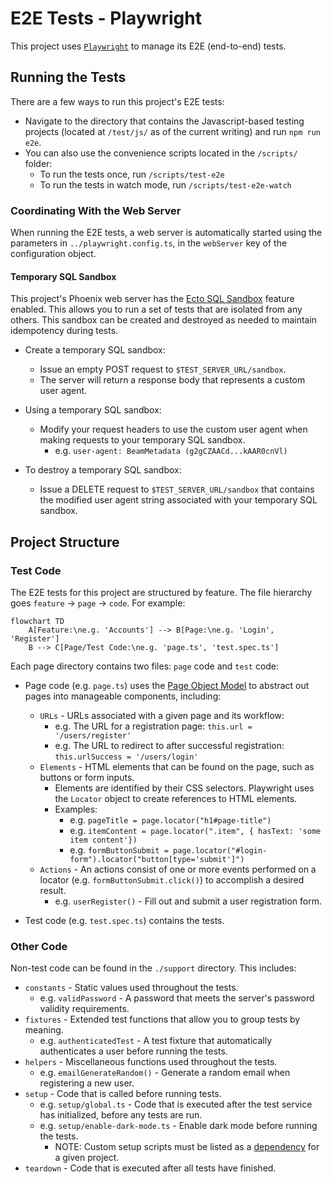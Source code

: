 # E2E Tests - Playwright

This project uses [`Playwright`](https://playwright.dev/) to manage its E2E (end-to-end) tests.


## Running the Tests

There are a few ways to run this project's E2E tests:

- Navigate to the directory that contains the Javascript-based testing projects (located at `/test/js/` as of the current writing) and run `npm run e2e`.
- You can also use the convenience scripts located in the `/scripts/` folder:
  - To run the tests once, run `/scripts/test-e2e`
  - To run the tests in watch mode, run `/scripts/test-e2e-watch`


### Coordinating With the Web Server

When running the E2E tests, a web server is automatically started using the parameters in `../playwright.config.ts`, in the `webServer` key of the configuration object.


#### Temporary SQL Sandbox

This project's Phoenix web server has the [Ecto SQL Sandbox](https://hexdocs.pm/phoenix_ecto/Phoenix.Ecto.SQL.Sandbox.html) feature enabled. This allows you to run a set of tests that are isolated from any others. This sandbox can be created and destroyed as needed to maintain idempotency during tests.

- Create a temporary SQL sandbox:
  - Issue an empty POST request to `$TEST_SERVER_URL/sandbox`.
  - The server will return a response body that represents a custom user agent.

- Using a temporary SQL sandbox:
  - Modify your request headers to use the custom user agent when making requests to your temporary SQL sandbox.
    - e.g. `user-agent: BeamMetadata (g2gCZAACd...kAAR0cnVl)`

- To destroy a temporary SQL sandbox:
  - Issue a DELETE request to `$TEST_SERVER_URL/sandbox` that contains the modified user agent string associated with your temporary SQL sandbox.


## Project Structure

### Test Code

The E2E tests for this project are structured by feature. The file hierarchy goes `feature` -> `page` -> `code`. For example:

```mermaid
flowchart TD
    A[Feature:\ne.g. 'Accounts'] --> B[Page:\ne.g. 'Login', 'Register']
    B --> C[Page/Test Code:\ne.g. 'page.ts', 'test.spec.ts']
```

Each page directory contains two files: `page` code and `test` code:

- Page code (e.g. `page.ts`) uses the [Page Object Model](https://playwright.dev/docs/pom) to abstract out pages into manageable components, including:
  - `URLs` - URLs associated with a given page and its workflow:
    - e.g. The URL for a registration page: `this.url = '/users/register'`
    - e.g. The URL to redirect to after successful registration: `this.urlSuccess = '/users/login'`
  - `Elements` - HTML elements that can be found on the page, such as buttons or form inputs.
    - Elements are identified by their CSS selectors. Playwright uses the `Locator` object to create references to HTML elements.
    - Examples:
      - e.g. `pageTitle = page.locator("h1#page-title")`
      - e.g. `itemContent = page.locator(".item", { hasText: 'some item content'})`
      - e.g. `formButtonSubmit = page.locator("#login-form").locator("button[type='submit']")`
  - `Actions` - An actions consist of one or more events performed on a locator (e.g. `formButtonSubmit.click()`) to accomplish a desired result.
    - e.g. `userRegister()` - Fill out and submit a user registration form.

- Test code (e.g. `test.spec.ts`) contains the tests.

### Other Code

Non-test code can be found in the `./support` directory. This includes:

- `constants` - Static values used throughout the tests.
  - e.g. `validPassword` - A password that meets the server's password validity requirements.
- `fixtures` - Extended test functions that allow you to group tests by meaning.
  - e.g. `authenticatedTest` - A test fixture that automatically authenticates a user before running the tests.
- `helpers` - Miscellaneous functions used throughout the tests.
  - e.g. `emailGenerateRandom()` - Generate a random email when registering a new user.
- `setup` - Code that is called before running tests.
  - e.g. `setup/global.ts` - Code that is executed after the test service has initialized, before any tests are run.
  - e.g. `setup/enable-dark-mode.ts` - Enable dark mode before running the tests.
    - NOTE: Custom setup scripts must be listed as a [dependency](https://playwright.dev/docs/test-projects#dependencies) for a given project.
- `teardown` - Code that is executed after all tests have finished.
